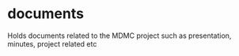 # documents
Holds documents related to the MDMC project such as presentation, minutes, project related etc
